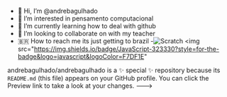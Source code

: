 - 👋 Hi, I’m @andrebagulhado
- 👀 I’m interested in pensamento computacional
- 🌱 I’m currently learning how to deal with github
- 📝 I’m looking to collaborate on with my teacher
- 🇧🇷 How to reach me its just getting to brazil
-![Scratch](https://img.shields.io/badge/Scratch-4D97FF?style=for-the-badge&logo=Scratch&logoColor=white)
<img src="https://img.shields.io/badge/JavaScript-323330?style=for-the-badge&logo=javascript&logoColor=F7DF1E"

andrebagulhado/andrebagulhado is a ✨ special ✨ repository because its `README.md` (this file) appears on your GitHub profile.
You can click the Preview link to take a look at your changes.
--->
